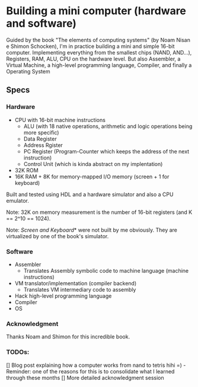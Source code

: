 # Building a mini computer (hardware and software)
Guided by the book "The elements of computing systems" (by Noam Nisan e Shimon Schocken), 
I'm in practice building a mini and simple 16-bit computer. Implementing everything from
the smallest chips (NAND, AND...), Registers, RAM, ALU, CPU on the hardware level. 
But also Assembler, a Virtual Machine, a high-level programming language, Compiler, and finally
a Operating System

## Specs

### Hardware
* CPU with 16-bit machine instructions
    * ALU (with 18 native operations, arithmetic and logic operations being more specific)
    * Data Register
    * Address Rgister
    * PC Register (Program-Counter which keeps the address of the next instruction)
    * Control Unit (which is kinda abstract on my implentation)
* 32K ROM 
* 16K RAM + 8K for memory-mapped I/O memory (screen + 1 for keyboard)

Built and tested using HDL and a hardware simulator and also a CPU emulator.

Note: 32K on memory measurement is the number of 16-bit registers (and K == 2^10 == 1024).

Note: *Screen and Keyboard** were not built by me obviously. They are virtualized by one of the book's simulator.

### Software
* Assembler
    * Translates Assembly symbolic code to machine language (machine instructions)
* VM translator/implementation (compiler backend)
    * Translates VM intermediary code to assembly
* Hack high-level programming language
* Compiler
* OS

### Acknowledgment
Thanks Noam and Shimon for this incredible book.

### TODOs:
[] Blog post explaining how a computer works from nand to tetris hihi =)
    - Reminder: one of the reasons for this is to consolidate what I learned through these months
[] More detailed acknowledgment session 
